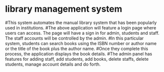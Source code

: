 # library management system
#This system automates the manual library system that has been popularly used in institutions.
#The above application will feature a login page where users can access. The page will have a sign in for admin, students and staff. The staff accounts will be controlled by the admin. 
#In this particular system, students can search books using the ISBN number or author name or the title of the book plus the author name. 
#Once they complete this process, the application displays  the book details. 
#The admin panel has features for adding staff, add students, add books, delete staffs, delete students, manage account details and do forth. 
